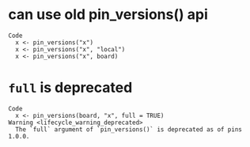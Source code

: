 # can use old pin_versions() api

    Code
      x <- pin_versions("x")
      x <- pin_versions("x", "local")
      x <- pin_versions("x", board)

# `full` is deprecated

    Code
      x <- pin_versions(board, "x", full = TRUE)
    Warning <lifecycle_warning_deprecated>
      The `full` argument of `pin_versions()` is deprecated as of pins 1.0.0.

